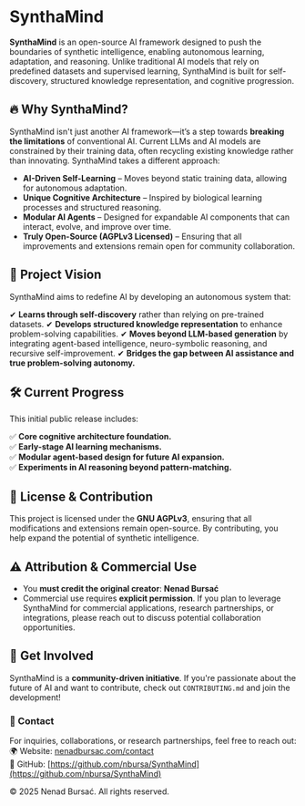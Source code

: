 # SynthaMind

**SynthaMind** is an open-source AI framework designed to push the boundaries of synthetic intelligence, enabling autonomous learning, adaptation, and reasoning. Unlike traditional AI models that rely on predefined datasets and supervised learning, SynthaMind is built for self-discovery, structured knowledge representation, and cognitive progression.

## 🔥 Why SynthaMind?

SynthaMind isn't just another AI framework—it’s a step towards **breaking the limitations** of conventional AI. Current LLMs and AI models are constrained by their training data, often recycling existing knowledge rather than innovating. SynthaMind takes a different approach:

- **AI-Driven Self-Learning** – Moves beyond static training data, allowing for autonomous adaptation.
- **Unique Cognitive Architecture** – Inspired by biological learning processes and structured reasoning.
- **Modular AI Agents** – Designed for expandable AI components that can interact, evolve, and improve over time.
- **Truly Open-Source (AGPLv3 Licensed)** – Ensuring that all improvements and extensions remain open for community collaboration.

## 🚀 Project Vision

SynthaMind aims to redefine AI by developing an autonomous system that:

✔ **Learns through self-discovery** rather than relying on pre-trained datasets.
✔ **Develops structured knowledge representation** to enhance problem-solving capabilities.
✔ **Moves beyond LLM-based generation** by integrating agent-based intelligence, neuro-symbolic reasoning, and recursive self-improvement.
✔ **Bridges the gap between AI assistance and true problem-solving autonomy.**

## 🛠️ Current Progress

This initial public release includes:

✅ **Core cognitive architecture foundation.**  
✅ **Early-stage AI learning mechanisms.**  
✅ **Modular agent-based design for future AI expansion.**  
✅ **Experiments in AI reasoning beyond pattern-matching.**

## 📜 License & Contribution

This project is licensed under the **GNU AGPLv3**, ensuring that all modifications and extensions remain open-source. By contributing, you help expand the potential of synthetic intelligence.

## ⚠️ Attribution & Commercial Use

- You **must credit the original creator**: **Nenad Bursać**
- Commercial use requires **explicit permission**. If you plan to leverage SynthaMind for commercial applications, research partnerships, or integrations, please reach out to discuss potential collaboration opportunities.

## 🤝 Get Involved

SynthaMind is a **community-driven initiative**. If you're passionate about the future of AI and want to contribute, check out `CONTRIBUTING.md` and join the development!

### 📩 Contact

For inquiries, collaborations, or research partnerships, feel free to reach out:
🌍 Website: [nenadbursac.com/contact](https://nenadbursac.com/contact)  
📂 GitHub: [https://github.com/nbursa/SynthaMind](https://github.com/nbursa/SynthaMind)

© 2025 Nenad Bursać. All rights reserved.

